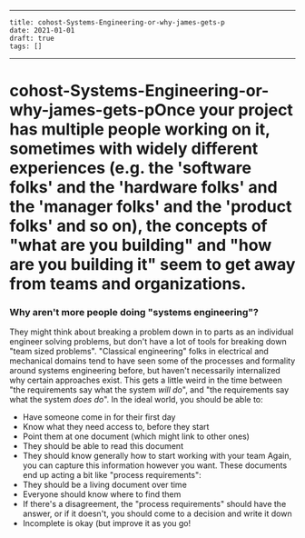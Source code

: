 
---
    title: cohost-Systems-Engineering-or-why-james-gets-p
    date: 2021-01-01    
    draft: true
    tags: []
---
# cohost-Systems-Engineering-or-why-james-gets-pOnce your project has multiple people working on it, sometimes with widely different experiences (e.g. the 'software folks' and the 'hardware folks' and the 'manager folks' and the 'product folks' and so on), the concepts of "what are you building" and "how are you building it" seem to get away from teams and organizations.
### Why aren't more people doing "systems engineering"?
They might think about breaking a problem down in to parts as an individual engineer solving problems, but don't have a lot of tools for breaking down "team sized problems".
"Classical engineering" folks in electrical and mechanical domains tend to have seen some of the processes and formality around systems engineering before, but haven't necessarily internalized why certain approaches exist.
This gets a little weird in the time between "the requirements say what the system *will do*", and "the requirements say what the system *does do*".
In the ideal world, you should be able to:
- Have someone come in for their first day
- Know what they need access to, before they start
- Point them at one document (which might link to other ones)
- They should be able to read this document
- They should know generally how to start working with your team
Again, you can capture this information however you want.
These documents end up acting a bit like "process requirements":
- They should be a living document over time
- Everyone should know where to find them
- If there's a disagreement, the "process requirements" should have the answer, or if it doesn't, you should come to a decision and write it down
- Incomplete is okay (but improve it as you go!
